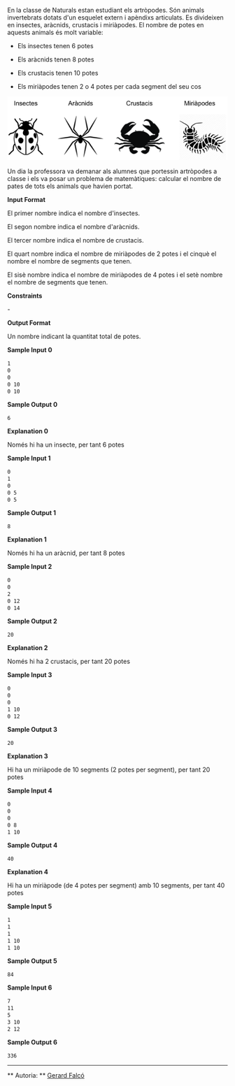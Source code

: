 En la classe de Naturals estan estudiant els artròpodes. Són animals
invertebrats dotats d'un esquelet extern i apèndixs articulats. Es
divideixen en insectes, aràcnids, crustacis i miriàpodes. El nombre de
potes en aquests animals és molt variable:

  - Els insectes tenen 6 potes

  - Els aràcnids tenen 8 potes

  - Els crustacis tenen 10 potes

  - Els miriàpodes tenen 2 o 4 potes per cada segment del seu cos

![image](1555875809-a55c59095f-artropodes.png)

Un dia la professora va demanar als alumnes que portessin artròpodes a
classe i els va posar un problema de matemàtiques: calcular el nombre de
pates de tots els animals que havien portat.

**Input Format**

El primer nombre  indica el nombre d'insectes.

El segon nombre  indica el nombre d'aràcnids.

El tercer nombre  indica el nombre de crustacis.

El quart nombre  indica el nombre de miriàpodes de 2 potes i el cinquè
el nombre  el nombre de segments que tenen.

El sisè nombre  indica el nombre de miriàpodes de 4 potes i el setè
nombre  el nombre de segments que tenen.

**Constraints**

\-

**Output Format**

Un nombre indicant la quantitat total de potes.

**Sample Input 0**

    1
    0
    0
    0 10
    0 10

**Sample Output 0**

``` 
6
```

**Explanation 0**

Només hi ha un insecte, per tant 6 potes

**Sample Input 1**

    0
    1 
    0
    0 5
    0 5

**Sample Output 1**

``` 
8
```

**Explanation 1**

Només hi ha un aràcnid, per tant 8 potes

**Sample Input 2**

    0
    0
    2
    0 12
    0 14

**Sample Output 2**

``` 
20
```

**Explanation 2**

Només hi ha 2 crustacis, per tant 20 potes

**Sample Input 3**

    0
    0
    0
    1 10
    0 12

**Sample Output 3**

``` 
20
```

**Explanation 3**

Hi ha un miriàpode de 10 segments (2 potes per segment), per tant 20
potes

**Sample Input 4**

    0
    0
    0
    0 8
    1 10

**Sample Output 4**

``` 
40
```

**Explanation 4**

Hi ha un miriàpode (de 4 potes per segment) amb 10 segments, per tant 40
potes

**Sample Input 5**

    1
    1
    1
    1 10
    1 10

**Sample Output 5**

``` 
84
```

**Sample Input 6**

    7
    11
    5
    3 10
    2 12

**Sample Output 6**

    336

----------

** Autoria: **
[Gerard Falcó](https://github.com/gerardfp)
